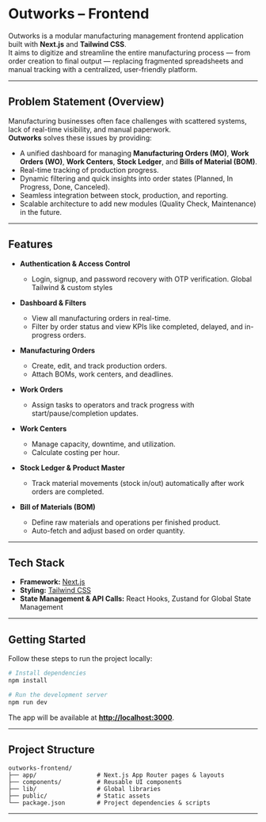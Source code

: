# Outworks – Frontend

Outworks is a modular manufacturing management frontend application built with **Next.js** and **Tailwind CSS**.  
It aims to digitize and streamline the entire manufacturing process — from order creation to final output — replacing fragmented spreadsheets and manual tracking with a centralized, user-friendly platform.

---

## Problem Statement (Overview)

Manufacturing businesses often face challenges with scattered systems, lack of real-time visibility, and manual paperwork.  
**Outworks** solves these issues by providing:

- A unified dashboard for managing **Manufacturing Orders (MO)**, **Work Orders (WO)**, **Work Centers**, **Stock Ledger**, and **Bills of Material (BOM)**.
- Real-time tracking of production progress.
- Dynamic filtering and quick insights into order states (Planned, In Progress, Done, Canceled).
- Seamless integration between stock, production, and reporting.
- Scalable architecture to add new modules (Quality Check, Maintenance) in the future.

---

## Features

- **Authentication & Access Control**  
  - Login, signup, and password recovery with OTP verification.
Global Tailwind & custom styles
- **Dashboard & Filters**  
  - View all manufacturing orders in real-time.  
  - Filter by order status and view KPIs like completed, delayed, and in-progress orders.

- **Manufacturing Orders**  
  - Create, edit, and track production orders.  
  - Attach BOMs, work centers, and deadlines.

- **Work Orders**  
  - Assign tasks to operators and track progress with start/pause/completion updates.

- **Work Centers**  
  - Manage capacity, downtime, and utilization.  
  - Calculate costing per hour.

- **Stock Ledger & Product Master**  
  - Track material movements (stock in/out) automatically after work orders are completed.

- **Bill of Materials (BOM)**  
  - Define raw materials and operations per finished product.  
  - Auto-fetch and adjust based on order quantity.

---

## Tech Stack

- **Framework:** [Next.js](https://nextjs.org/)
- **Styling:** [Tailwind CSS](https://tailwindcss.com/)
- **State Management & API Calls:** React Hooks, Zustand for Global State Management

---

## Getting Started

Follow these steps to run the project locally:

```bash
# Install dependencies
npm install

# Run the development server
npm run dev
```

The app will be available at **[http://localhost:3000](http://localhost:3000)**.

---

## Project Structure

```
outworks-frontend/
├── app/                 # Next.js App Router pages & layouts
├── components/          # Reusable UI components
├── lib/                 # Global libraries
├── public/              # Static assets
└── package.json         # Project dependencies & scripts
```

---
